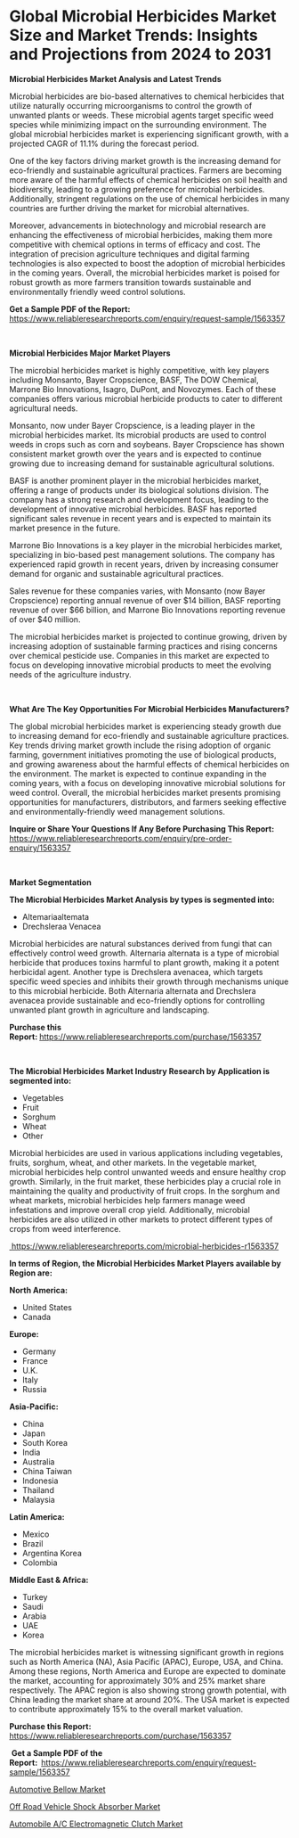 <p><h1>Global Microbial Herbicides Market Size and Market Trends: Insights and Projections from 2024 to 2031</h1></p><p><strong>Microbial Herbicides Market Analysis and Latest Trends</strong></p>
<p><p>Microbial herbicides are bio-based alternatives to chemical herbicides that utilize naturally occurring microorganisms to control the growth of unwanted plants or weeds. These microbial agents target specific weed species while minimizing impact on the surrounding environment. The global microbial herbicides market is experiencing significant growth, with a projected CAGR of 11.1% during the forecast period.</p><p>One of the key factors driving market growth is the increasing demand for eco-friendly and sustainable agricultural practices. Farmers are becoming more aware of the harmful effects of chemical herbicides on soil health and biodiversity, leading to a growing preference for microbial herbicides. Additionally, stringent regulations on the use of chemical herbicides in many countries are further driving the market for microbial alternatives.</p><p>Moreover, advancements in biotechnology and microbial research are enhancing the effectiveness of microbial herbicides, making them more competitive with chemical options in terms of efficacy and cost. The integration of precision agriculture techniques and digital farming technologies is also expected to boost the adoption of microbial herbicides in the coming years. Overall, the microbial herbicides market is poised for robust growth as more farmers transition towards sustainable and environmentally friendly weed control solutions.</p></p>
<p><strong>Get a Sample PDF of the Report:&nbsp;</strong> <a href="https://www.reliableresearchreports.com/enquiry/request-sample/1563357">https://www.reliableresearchreports.com/enquiry/request-sample/1563357</a></p>
<p>&nbsp;</p>
<p><strong>Microbial Herbicides Major Market Players</strong></p>
<p><p>The microbial herbicides market is highly competitive, with key players including Monsanto, Bayer Cropscience, BASF, The DOW Chemical, Marrone Bio Innovations, Isagro, DuPont, and Novozymes. Each of these companies offers various microbial herbicide products to cater to different agricultural needs.</p><p>Monsanto, now under Bayer Cropscience, is a leading player in the microbial herbicides market. Its microbial products are used to control weeds in crops such as corn and soybeans. Bayer Cropscience has shown consistent market growth over the years and is expected to continue growing due to increasing demand for sustainable agricultural solutions.</p><p>BASF is another prominent player in the microbial herbicides market, offering a range of products under its biological solutions division. The company has a strong research and development focus, leading to the development of innovative microbial herbicides. BASF has reported significant sales revenue in recent years and is expected to maintain its market presence in the future.</p><p>Marrone Bio Innovations is a key player in the microbial herbicides market, specializing in bio-based pest management solutions. The company has experienced rapid growth in recent years, driven by increasing consumer demand for organic and sustainable agricultural practices.</p><p>Sales revenue for these companies varies, with Monsanto (now Bayer Cropscience) reporting annual revenue of over $14 billion, BASF reporting revenue of over $66 billion, and Marrone Bio Innovations reporting revenue of over $40 million.</p><p>The microbial herbicides market is projected to continue growing, driven by increasing adoption of sustainable farming practices and rising concerns over chemical pesticide use. Companies in this market are expected to focus on developing innovative microbial products to meet the evolving needs of the agriculture industry.</p></p>
<p>&nbsp;</p>
<p><strong>What Are The Key Opportunities For Microbial Herbicides Manufacturers?</strong></p>
<p><p>The global microbial herbicides market is experiencing steady growth due to increasing demand for eco-friendly and sustainable agriculture practices. Key trends driving market growth include the rising adoption of organic farming, government initiatives promoting the use of biological products, and growing awareness about the harmful effects of chemical herbicides on the environment. The market is expected to continue expanding in the coming years, with a focus on developing innovative microbial solutions for weed control. Overall, the microbial herbicides market presents promising opportunities for manufacturers, distributors, and farmers seeking effective and environmentally-friendly weed management solutions.</p></p>
<p><strong>Inquire or Share Your Questions If Any Before Purchasing This Report:</strong> <a href="https://www.reliableresearchreports.com/enquiry/pre-order-enquiry/1563357">https://www.reliableresearchreports.com/enquiry/pre-order-enquiry/1563357</a></p>
<p>&nbsp;</p>
<p><strong>Market Segmentation</strong></p>
<p><strong>The Microbial Herbicides Market Analysis by types is segmented into:</strong></p>
<p><ul><li>Altemariaaltemata</li><li>Drechsleraa Venacea</li></ul></p>
<p><p>Microbial herbicides are natural substances derived from fungi that can effectively control weed growth. Alternaria alternata is a type of microbial herbicide that produces toxins harmful to plant growth, making it a potent herbicidal agent. Another type is Drechslera avenacea, which targets specific weed species and inhibits their growth through mechanisms unique to this microbial herbicide. Both Alternaria alternata and Drechslera avenacea provide sustainable and eco-friendly options for controlling unwanted plant growth in agriculture and landscaping.</p></p>
<p><strong>Purchase this Report:&nbsp;</strong><a href="https://www.reliableresearchreports.com/purchase/1563357">https://www.reliableresearchreports.com/purchase/1563357</a></p>
<p>&nbsp;</p>
<p><strong>The Microbial Herbicides Market Industry Research by Application is segmented into:</strong></p>
<p><ul><li>Vegetables</li><li>Fruit</li><li>Sorghum</li><li>Wheat</li><li>Other</li></ul></p>
<p><p>Microbial herbicides are used in various applications including vegetables, fruits, sorghum, wheat, and other markets. In the vegetable market, microbial herbicides help control unwanted weeds and ensure healthy crop growth. Similarly, in the fruit market, these herbicides play a crucial role in maintaining the quality and productivity of fruit crops. In the sorghum and wheat markets, microbial herbicides help farmers manage weed infestations and improve overall crop yield. Additionally, microbial herbicides are also utilized in other markets to protect different types of crops from weed interference.</p></p>
<p><a href="https://www.reliableresearchreports.com/microbial-herbicides-r1563357">&nbsp;https://www.reliableresearchreports.com/microbial-herbicides-r1563357</a></p>
<p><strong>In terms of Region, the Microbial Herbicides Market Players available by Region are:</strong></p>
<p>
    <p> <strong> North America: </strong>
        <ul>
            <li>United States</li>
            <li>Canada</li>
        </ul>
        </p> 
    <p> <strong> Europe: </strong>
        <ul>
            <li>Germany</li>
            <li>France</li>
            <li>U.K.</li>
            <li>Italy</li>
            <li>Russia</li>
        </ul>
        </p> 
    <p> <strong> Asia-Pacific: </strong>
        <ul>
            <li>China</li>
            <li>Japan</li>
            <li>South Korea</li>
            <li>India</li>
            <li>Australia</li>
            <li>China Taiwan</li>
            <li>Indonesia</li>
            <li>Thailand</li>
            <li>Malaysia</li>
        </ul>
        </p> 
    <p> <strong> Latin America: </strong>
        <ul>
            <li>Mexico</li>
            <li>Brazil</li>
            <li>Argentina Korea</li>
            <li>Colombia</li>
        </ul>
        </p> 
    <p> <strong> Middle East & Africa: </strong>
        <ul>
            <li>Turkey</li>
            <li>Saudi</li>
            <li>Arabia</li>
            <li>UAE</li>
            <li>Korea</li>
        </ul>
    </p>
    </p>
<p><p>The microbial herbicides market is witnessing significant growth in regions such as North America (NA), Asia Pacific (APAC), Europe, USA, and China. Among these regions, North America and Europe are expected to dominate the market, accounting for approximately 30% and 25% market share respectively. The APAC region is also showing strong growth potential, with China leading the market share at around 20%. The USA market is expected to contribute approximately 15% to the overall market valuation.</p></p>
<p><strong>Purchase this Report: </strong><a href="https://www.reliableresearchreports.com/purchase/1563357">https://www.reliableresearchreports.com/purchase/1563357</a></p>
<p>&nbsp;<strong>Get a Sample PDF of the Report:&nbsp;&nbsp;</strong><a href="https://www.reliableresearchreports.com/enquiry/request-sample/1563357">https://www.reliableresearchreports.com/enquiry/request-sample/1563357</a></p>
<p><strong></strong></p>
<p><p><a href="https://github.com/DaveBlock08/Market-Research-Report-List-1/blob/main/automotive-bellow-market.md">Automotive Bellow Market</a></p><p><a href="https://github.com/annerides/Market-Research-Report-List-1/blob/main/off-road-vehicle-shock-absorber-market.md">Off Road Vehicle Shock Absorber Market</a></p><p><a href="https://github.com/sarabits412/Market-Research-Report-List-1/blob/main/automobile-ac-electromagnetic-clutch-market.md">Automobile A/C Electromagnetic Clutch Market</a></p></p>